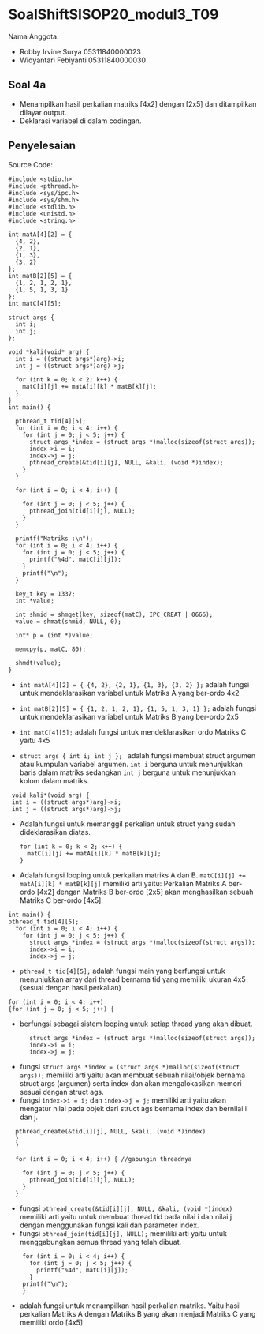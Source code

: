 # SoalShiftSISOP20_modul3_T09

Nama Anggota: 
  - Robby Irvine Surya 05311840000023
  - Widyantari Febiyanti 05311840000030

## Soal 4a
  - Menampilkan hasil perkalian matriks [4x2] dengan [2x5] dan ditampilkan dilayar output. 
  - Deklarasi variabel di dalam codingan. 
## Penyelesaian
Source Code: 
``` 
#include <stdio.h>
#include <pthread.h>
#include <sys/ipc.h>
#include <sys/shm.h>
#include <stdlib.h>
#include <unistd.h>
#include <string.h>

int matA[4][2] = {
  {4, 2},
  {2, 1},
  {1, 3},
  {3, 2}
};
int matB[2][5] = {
  {1, 2, 1, 2, 1},
  {1, 5, 1, 3, 1}
};
int matC[4][5];

struct args { 
  int i;
  int j;
};

void *kali(void* arg) { 
  int i = ((struct args*)arg)->i; 
  int j = ((struct args*)arg)->j; 

  for (int k = 0; k < 2; k++) { 
    matC[i][j] += matA[i][k] * matB[k][j]; 
  }
} 
int main() {

  pthread_t tid[4][5]; 
  for (int i = 0; i < 4; i++) {
    for (int j = 0; j < 5; j++) {
      struct args *index = (struct args *)malloc(sizeof(struct args));
      index->i = i;
      index->j = j;
      pthread_create(&tid[i][j], NULL, &kali, (void *)index);
    }
  }

  for (int i = 0; i < 4; i++) { 

    for (int j = 0; j < 5; j++) {
      pthread_join(tid[i][j], NULL);
    }
  }

  printf("Matriks :\n"); 
  for (int i = 0; i < 4; i++) {
    for (int j = 0; j < 5; j++) {
      printf("%4d", matC[i][j]);
    }
    printf("\n");
  }
 
  key_t key = 1337;
  int *value;

  int shmid = shmget(key, sizeof(matC), IPC_CREAT | 0666);
  value = shmat(shmid, NULL, 0);

  int* p = (int *)value;

  memcpy(p, matC, 80);

  shmdt(value);
}
```

- ```int matA[4][2] = { {4, 2}, {2, 1}, {1, 3}, {3, 2} };``` 
  adalah fungsi untuk mendeklarasikan variabel untuk Matriks A yang ber-ordo 4x2
- ```int matB[2][5] = { {1, 2, 1, 2, 1}, {1, 5, 1, 3, 1} };```
  adalah fungsi untuk mendeklarasikan variabel untuk Matriks B yang ber-ordo 2x5
- ```int matC[4][5];``` 
  adalah fungsi untuk mendeklarasikan ordo Matriks C yaitu 4x5
  
-  ```struct args { int i; int j }; ``` 
  adalah fungsi membuat struct argumen atau kumpulan variabel argumen. ```int i``` berguna untuk menunjukkan baris dalam matriks    sedangkan ```int j``` berguna untuk menunjukkan kolom dalam matriks. 
  
  ``` 
   void kali*(void arg) {
   int i = ((struct args*)arg)->i;
   int j = ((struct args*)arg)->j;
  ```
- Adalah fungsi untuk memanggil perkalian untuk struct yang sudah dideklarasikan diatas.

  ```
  for (int k = 0; k < 2; k++) { 
    matC[i][j] += matA[i][k] * matB[k][j]; 
  }
- Adalah fungsi looping untuk perkalian matriks A dan B. ```matC[i][j] += matA[i][k] * matB[k][j]``` 
memiliki arti yaitu: Perkalian Matriks A ber-ordo [4x2] dengan Matriks B ber-ordo [2x5] akan menghasilkan sebuah Matriks C ber-ordo [4x5]. 

```
int main() {
pthread_t tid[4][5];
  for (int i = 0; i < 4; i++) {
    for (int j = 0; j < 5; j++) {
      struct args *index = (struct args *)malloc(sizeof(struct args));
      index->i = i;
      index->j = j;
```
- ```pthread_t tid[4][5];``` adalah fungsi main yang berfungsi untuk menunjukkan array dari thread bernama tid yang memiliki ukuran 4x5 (sesuai dengan hasil perkalian) 

```
for (int i = 0; i < 4; i++) 
{for (int j = 0; j < 5; j++) {
``` 
- berfungsi sebagai sistem looping untuk setiap thread yang akan dibuat. 


``` 
      struct args *index = (struct args *)malloc(sizeof(struct args));
      index->i = i;
      index->j = j;
```
- fungsi  ```struct args *index = (struct args *)malloc(sizeof(struct args));``` memiliki arti yaitu akan membuat sebuah nilai/objek bernama struct args (argumen) serta index dan akan mengalokasikan memori sesuai dengan struct ags. 
- fungsi ```index->i = i;``` dan ```index->j = j;``` memiliki arti yaitu akan mengatur nilai pada objek dari struct ags bernama index dan bernilai i dan j. 

```
  pthread_create(&tid[i][j], NULL, &kali, (void *)index)
  }
  }

  for (int i = 0; i < 4; i++) { //gabungin threadnya

    for (int j = 0; j < 5; j++) {
      pthread_join(tid[i][j], NULL);
    }
  }
```

- fungsi ```pthread_create(&tid[i][j], NULL, &kali, (void *)index)``` memiliki arti yaitu untuk membuat thread tid pada nilai i dan nilai j dengan menggunakan fungsi kali dan parameter index. 
- fungsi ```pthread_join(tid[i][j], NULL);``` memiliki arti yaitu untuk menggabungkan semua thread yang telah dibuat. 

``` printf("Matriks :\n");
    for (int i = 0; i < 4; i++) {
      for (int j = 0; j < 5; j++) {
        printf("%4d", matC[i][j]);
      }
    printf("\n");
    }
``` 
- adalah fungsi untuk menampilkan hasil perkalian matriks. Yaitu hasil perkalian Matriks A dengan Matriks B yang akan menjadi Matriks C yang memiliki ordo [4x5]


